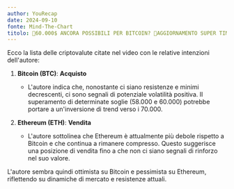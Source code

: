 ```yaml
---
author: YouRecap
date: 2024-09-10
fonte: Mind-The-Chart 
titolo: 🔔60.000$ ANCORA POSSIBILI PER BITCOIN? 🚨AGGIORNAMENTO SUPER TIME SENSITIVE!
---
```


Ecco la lista delle criptovalute citate nel video con le relative intenzioni dell'autore:

1. **Bitcoin (BTC)**: **Acquisto**
   - L'autore indica che, nonostante ci siano resistenze e minimi decrescenti, ci sono segnali di potenziale volatilità positiva. Il superamento di determinate soglie (58.000 e 60.000) potrebbe portare a un'inversione di trend verso i 70.000.

2. **Ethereum (ETH)**: **Vendita**
   - L'autore sottolinea che Ethereum è attualmente più debole rispetto a Bitcoin e che continua a rimanere compresso. Questo suggerisce una posizione di vendita fino a che non ci siano segnali di rinforzo nel suo valore.

L'autore sembra quindi ottimista su Bitcoin e pessimista su Ethereum, riflettendo su dinamiche di mercato e resistenze attuali.
